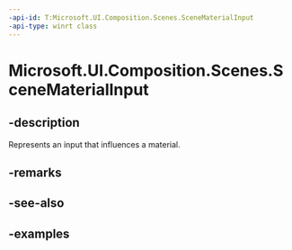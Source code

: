 ```yaml
---
-api-id: T:Microsoft.UI.Composition.Scenes.SceneMaterialInput
-api-type: winrt class
---
```


<!-- Class syntax.
public class SceneMaterialInput : SceneObject, SceneObject
-->

# Microsoft.UI.Composition.Scenes.SceneMaterialInput

## -description

Represents an input that influences a material.

## -remarks

## -see-also

## -examples

